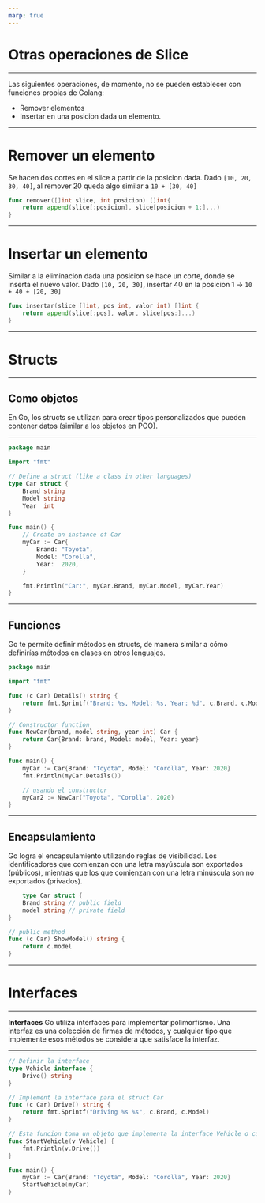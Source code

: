 ```yaml
---
marp: true
---
```


# Otras operaciones de Slice

---
Las siguientes operaciones, de momento, no se pueden establecer con funciones propias de Golang:
- Remover elementos
- Insertar en una posicion dada un elemento.
---
# Remover un elemento
Se hacen dos cortes en el slice a partir de la posicion dada.
Dado `[10, 20, 30, 40]`, al remover 20 queda algo similar a `10 + [30, 40]`
```go
func remover([]int slice, int posicion) []int{
    return append(slice[:posicion], slice[posicion + 1:]...)
}
```
---
# Insertar un elemento
Similar a la eliminacion dada una posicion se hace un corte, donde se inserta el nuevo valor.
Dado `[10, 20, 30]`, insertar 40 en la posicion 1 -> `10 + 40 + [20, 30]`
```go
func insertar(slice []int, pos int, valor int) []int {
	return append(slice[:pos], valor, slice[pos:]...)
}
```
---
# Structs
---
## Como objetos
En Go, los structs se utilizan para crear tipos personalizados que pueden contener datos (similar a los objetos en POO).

---

```go
package main

import "fmt"

// Define a struct (like a class in other languages)
type Car struct {
    Brand string
    Model string
    Year  int
}

func main() {
    // Create an instance of Car
    myCar := Car{
        Brand: "Toyota",
        Model: "Corolla",
        Year:  2020,
    }

    fmt.Println("Car:", myCar.Brand, myCar.Model, myCar.Year)
}
```
---
## Funciones

Go te permite definir métodos en structs, de manera similar a cómo definirías métodos en clases en otros lenguajes.
```go
package main

import "fmt"

func (c Car) Details() string {
    return fmt.Sprintf("Brand: %s, Model: %s, Year: %d", c.Brand, c.Model, c.Year)
}

// Constructor function
func NewCar(brand, model string, year int) Car {
    return Car{Brand: brand, Model: model, Year: year}
}

func main() {
    myCar := Car{Brand: "Toyota", Model: "Corolla", Year: 2020}
    fmt.Println(myCar.Details())

    // usando el constructor
    myCar2 := NewCar("Toyota", "Corolla", 2020)
}

```

---
## Encapsulamiento

Go logra el encapsulamiento utilizando reglas de visibilidad. Los identificadores que comienzan con una letra mayúscula son exportados (públicos), mientras que los que comienzan con una letra minúscula son no exportados (privados).

```go
    type Car struct {
    Brand string // public field
    model string // private field
}

// public method
func (c Car) ShowModel() string {
    return c.model
}
```

---
# Interfaces
---
**Interfaces**
Go utiliza interfaces para implementar polimorfismo. Una interfaz es una colección de firmas de métodos, y cualquier tipo que implemente esos métodos se considera que satisface la interfaz.

---
```go
// Definir la interface
type Vehicle interface {
    Drive() string
}

// Implement la interface para el struct Car
func (c Car) Drive() string {
    return fmt.Sprintf("Driving %s %s", c.Brand, c.Model)
}

// Esta funcion toma un objeto que implementa la interface Vehicle o cualquier tipo que implemente el metodo Drive()
func StartVehicle(v Vehicle) {
    fmt.Println(v.Drive())
}

func main() {
    myCar := Car{Brand: "Toyota", Model: "Corolla", Year: 2020}
    StartVehicle(myCar)
}


